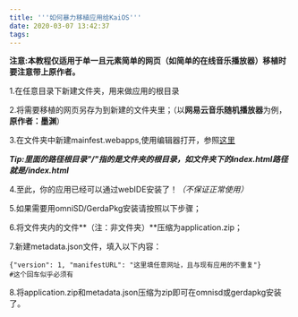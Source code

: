 ```yaml
---
title: '''如何暴力移植应用给KaiOS'''
date: 2020-03-07 13:42:37
tags:
---
```


**注意:本教程仅适用于单一且元素简单的网页（如简单的在线音乐播放器）移植时要注意带上原作者。**

1.在任意目录下新建文件夹，用来做应用的根目录

2.将需要移植的网页另存为到新建的文件夹里；（以**网易云音乐随机播放器**为例，**原作者：墨渊**）

3.在文件夹中新建mainfest.webapps,使用编辑器打开，参照[这里](https://developer.kaiostech.com/getting-started/main-concepts/manifest)

***Tip:里面的路径根目录"/"指的是文件夹的根目录，如文件夹下的index.html路径就是/index.html***

4.至此，你的应用已经可以通过webIDE安装了！*（不保证正常使用）*

5.如果需要用omniSD/GerdaPkg安装请按照以下步骤；

6.将文件夹内的文件**（注：非文件夹）**压缩为application.zip；

7.新建metadata.json文件，填入以下内容：

```
{"version": 1, "manifestURL": "这里填任意网址，且与现有应用的不重复"}
#这个回车似乎必须有
```

8.将application.zip和metadata.json压缩为zip即可在omnisd或gerdapkg安装了。

